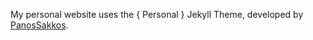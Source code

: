 My personal website uses the { Personal } Jekyll Theme, developed by [PanosSakkos](https://github.com/panossakkos/personal-jekyll-theme).